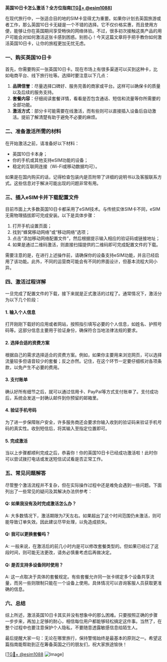 **英国10日卡怎么激活？全方位指南[[TG💪+ @esim1088](https://t.me/s/esim1088)]**

在现代旅行中，一张适合目的地的SIM卡显得尤为重要。如果你计划去英国旅游或者工作，那么英国10日卡无疑是一个不错的选择。它不仅价格实惠，而且使用方便，能够让你在英国期间享受畅快的网络体验。不过，很多初次接触这类产品的用户可能会对如何激活这张卡感到困惑。别担心！今天这篇文章将手把手教你如何激活英国10日卡，让你的旅程更加无忧无虑。

### 一、购买英国10日卡

首先，你需要购买一张英国10日卡。现在市场上有很多渠道可以买到这种卡，比如电商平台、线下旅行社等。选择时要注意以下几点：

1. **品牌信誉**：尽量选择口碑好、服务完善的商家或平台。这样可以确保卡的质量以及后续的服务支持。
2. **套餐内容**：仔细阅读套餐详情，看看是否包含通话、短信和流量等你所需要的全部功能。
3. **激活方式**：部分卡可能需要在线激活，而有些则可以直接插入设备后自动激活。提前了解清楚有助于避免不必要的麻烦。

### 二、准备激活所需的材料

在开始激活之前，请准备好以下材料：

- 英国10日卡本身；
- 你的手机或其他支持eSIM功能的设备；
- 稳定的互联网连接（Wi-Fi或移动数据均可）。

如果是在国内购买的话，记得检查包装内是否附带了详细的说明书以及客服联系方式。这些信息对于解决可能出现的问题非常有用。

### 三、插入eSIM卡并下载配置文件

目前市面上大多数英国10日卡都采用了eSIM技术。与传统实体SIM卡不同，eSIM无需物理插拔即可完成安装。以下是具体步骤：

1. 打开手机设置页面；
2. 找到“蜂窝移动网络”或“移动网络”选项；
3. 点击“添加移动网络配置文件”，然后根据提示输入相应的验证码或链接地址；
4. 如果是通过二维码激活，则直接扫描提供的二维码即可完成配置文件的下载。

需要注意的是，在进行上述操作前，请确保你的设备支持eSIM功能，并且已经启用了该功能。此外，不同的运营商可能会有不同的界面设计，但基本流程大同小异。

### 四、激活过程详解

一旦完成了配置文件的下载，接下来就是正式激活的过程了。通常情况下，激活分为以下几个阶段：

#### 1. 输入个人信息
打开刚刚下载好的应用或者网站，按照指引填写必要的个人信息，如姓名、护照号码等。这部分信息主要用于验证身份，确保符合当地法律法规的要求。

#### 2. 选择合适的资费方案
根据自己的需求选择适合的资费方案。例如，如果你主要用来浏览网页，可以选择流量较多但语音较少的套餐；反之亦然。记住，在这个环节一定要仔细核对各项条款，以免产生不必要的费用。

#### 3. 支付账单
确认好所有细节之后，就可以通过信用卡、PayPal等方式支付账单了。支付成功后，系统会发送一封确认邮件到你预留的邮箱里。

#### 4. 验证手机号码
为了进一步保障账户安全，许多服务商还会要求你输入收到的验证码来验证手机号码的真实性。收到短信后，将其输入至指定位置即可。

#### 5. 完成激活
当以上步骤都顺利完成之后，恭喜你！你的英国10日卡已经成功激活啦！此时你可以尝试拨打电话或发送短信试试看是否正常工作。

### 五、常见问题解答

尽管整个激活流程并不复杂，但在实际操作过程中还是难免会遇到一些问题。下面列出了一些常见的疑问及其解决办法供参考：

#### Q: 如果我没有及时完成激活怎么办？
A: 大多数情况下，激活期限为7天左右。如果超出了这个时间范围仍未激活，则可能导致订单失效。因此建议尽早处理，以免造成损失。

#### Q: 我可以更换套餐吗？
A: 一般来说，在激活后的前几小时内是可以修改套餐类型的。但如果已经过了这段时间，则可能无法更改，请务必慎重考虑后再做决定。

#### Q: 是否支持多设备同时使用？
A: 这一点取决于具体的套餐规定。有些套餐允许同一张卡绑定多个设备共享流量，而另一些则限制只能在一个设备上使用。具体情况可以咨询客服人员获取更准确的信息。

### 六、总结

综上所述，激活英国10日卡其实并没有想象中的那么困难。只要按照正确的步骤一步步来，再加上足够的耐心，相信每位用户都能够轻松搞定这件事。当然了，在整个过程中也要注意保护个人隐私，不要随意透露敏感信息给陌生人。

最后提醒大家一句：无论在哪里旅行，保持警惕始终是最基本的原则之一。希望这篇指南能帮助到正在筹备英国之行的朋友们，祝大家旅途愉快！

[[TG💪+ @esim1088](https://t.me/s/esim1088) ![Image](https://i.postimg.cc/4NQfJmqS/Snipaste-2025-05-13-00-14-12.png)]